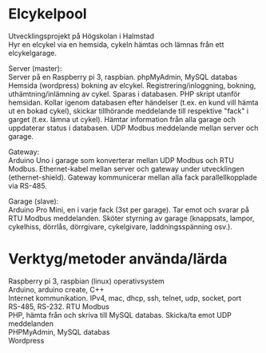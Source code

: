 # Elcykelpool
Utvecklingsprojekt på Högskolan i Halmstad <br>
Hyr en elcykel via en hemsida, cykeln hämtas och lämnas från ett elcykelgarage. 

Server (master): <br>
Server på en Raspberry pi 3, raspbian.
phpMyAdmin, MySQL databas
Hemsida (wordpress) bokning av elcykel. Registrering/inloggning, bokning, uthämtning/inlämning av cykel. Sparas i databasen.
PHP skript utanför hemsidan. Kollar igenom databasen efter händelser (t.ex. en kund vill hämta ut en bokad cykel), skickar tillhörande meddelande till respektive "fack" i garget (t.ex. lämna ut cykel). Hämtar information från alla garage och uppdaterar status i databasen.
UDP Modbus meddelande mellan server och garage.

Gateway: <br>
Arduino Uno i garage som konverterar mellan UDP Modbus och RTU Modbus. Ethernet-kabel mellan server och gateway under utvecklingen (ethernet-shield). Gateway kommunicerar mellan alla fack parallellkopplade via RS-485.

Garage (slave): <br>
Arduino Pro Mini, en i varje fack (3st per garage). Tar emot och svarar på RTU Modbus meddelanden. Sköter styrning av garage (knappsats, lampor, cykelhiss, dörrlås, dörrgivare, cykelgivare, laddningsspänning osv.).

# Verktyg/metoder använda/lärda
Raspberry pi 3, raspbian (linux) operativsystem <br>
Arduino, arduino create, C++ <br>
Internet kommunikation. IPv4, mac, dhcp, ssh, telnet, udp, socket, port <br>
RS-485, RS-232. RTU Modbus <br>
PHP, hämta från och skriva till MySQL databas. Skicka/ta emot UDP meddelanden <br>
PHPMyAdmin, MySQL databas <br>
Wordpress <br>
